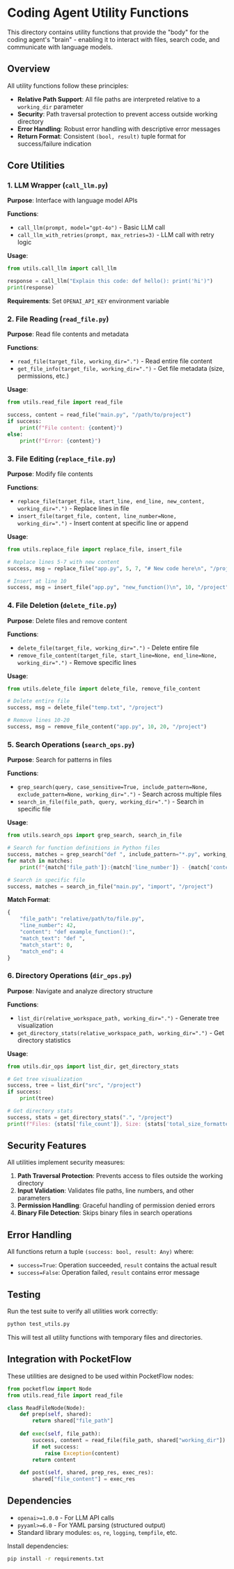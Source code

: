 # Coding Agent Utility Functions

This directory contains utility functions that provide the "body" for the coding agent's "brain" - enabling it to interact with files, search code, and communicate with language models.

## Overview

All utility functions follow these principles:
- **Relative Path Support**: All file paths are interpreted relative to a `working_dir` parameter
- **Security**: Path traversal protection to prevent access outside working directory
- **Error Handling**: Robust error handling with descriptive error messages
- **Return Format**: Consistent `(bool, result)` tuple format for success/failure indication

## Core Utilities

### 1. LLM Wrapper (`call_llm.py`)

**Purpose**: Interface with language model APIs

**Functions**:
- `call_llm(prompt, model="gpt-4o")` - Basic LLM call
- `call_llm_with_retries(prompt, max_retries=3)` - LLM call with retry logic

**Usage**:
```python
from utils.call_llm import call_llm

response = call_llm("Explain this code: def hello(): print('hi')")
print(response)
```

**Requirements**: Set `OPENAI_API_KEY` environment variable

### 2. File Reading (`read_file.py`)

**Purpose**: Read file contents and metadata

**Functions**:
- `read_file(target_file, working_dir=".")` - Read entire file content
- `get_file_info(target_file, working_dir=".")` - Get file metadata (size, permissions, etc.)

**Usage**:
```python
from utils.read_file import read_file

success, content = read_file("main.py", "/path/to/project")
if success:
    print(f"File content: {content}")
else:
    print(f"Error: {content}")
```

### 3. File Editing (`replace_file.py`)

**Purpose**: Modify file contents

**Functions**:
- `replace_file(target_file, start_line, end_line, new_content, working_dir=".")` - Replace lines in file
- `insert_file(target_file, content, line_number=None, working_dir=".")` - Insert content at specific line or append

**Usage**:
```python
from utils.replace_file import replace_file, insert_file

# Replace lines 5-7 with new content
success, msg = replace_file("app.py", 5, 7, "# New code here\n", "/project")

# Insert at line 10
success, msg = insert_file("app.py", "new_function()\n", 10, "/project")
```

### 4. File Deletion (`delete_file.py`)

**Purpose**: Delete files and remove content

**Functions**:
- `delete_file(target_file, working_dir=".")` - Delete entire file
- `remove_file_content(target_file, start_line=None, end_line=None, working_dir=".")` - Remove specific lines

**Usage**:
```python
from utils.delete_file import delete_file, remove_file_content

# Delete entire file
success, msg = delete_file("temp.txt", "/project")

# Remove lines 10-20
success, msg = remove_file_content("app.py", 10, 20, "/project")
```

### 5. Search Operations (`search_ops.py`)

**Purpose**: Search for patterns in files

**Functions**:
- `grep_search(query, case_sensitive=True, include_pattern=None, exclude_pattern=None, working_dir=".")` - Search across multiple files
- `search_in_file(file_path, query, working_dir=".")` - Search in specific file

**Usage**:
```python
from utils.search_ops import grep_search, search_in_file

# Search for function definitions in Python files
success, matches = grep_search("def ", include_pattern="*.py", working_dir="/project")
for match in matches:
    print(f"{match['file_path']}:{match['line_number']} - {match['content']}")

# Search in specific file
success, matches = search_in_file("main.py", "import", "/project")
```

**Match Format**:
```python
{
    "file_path": "relative/path/to/file.py",
    "line_number": 42,
    "content": "def example_function():",
    "match_text": "def ",
    "match_start": 0,
    "match_end": 4
}
```

### 6. Directory Operations (`dir_ops.py`)

**Purpose**: Navigate and analyze directory structure

**Functions**:
- `list_dir(relative_workspace_path, working_dir=".")` - Generate tree visualization
- `get_directory_stats(relative_workspace_path, working_dir=".")` - Get directory statistics

**Usage**:
```python
from utils.dir_ops import list_dir, get_directory_stats

# Get tree visualization
success, tree = list_dir("src", "/project")
if success:
    print(tree)

# Get directory stats
success, stats = get_directory_stats(".", "/project")
print(f"Files: {stats['file_count']}, Size: {stats['total_size_formatted']}")
```

## Security Features

All utilities implement security measures:

1. **Path Traversal Protection**: Prevents access to files outside the working directory
2. **Input Validation**: Validates file paths, line numbers, and other parameters
3. **Permission Handling**: Graceful handling of permission denied errors
4. **Binary File Detection**: Skips binary files in search operations

## Error Handling

All functions return a tuple `(success: bool, result: Any)` where:
- `success=True`: Operation succeeded, `result` contains the actual result
- `success=False`: Operation failed, `result` contains error message

## Testing

Run the test suite to verify all utilities work correctly:

```bash
python test_utils.py
```

This will test all utility functions with temporary files and directories.

## Integration with PocketFlow

These utilities are designed to be used within PocketFlow nodes:

```python
from pocketflow import Node
from utils.read_file import read_file

class ReadFileNode(Node):
    def prep(self, shared):
        return shared["file_path"]
    
    def exec(self, file_path):
        success, content = read_file(file_path, shared["working_dir"])
        if not success:
            raise Exception(content)
        return content
    
    def post(self, shared, prep_res, exec_res):
        shared["file_content"] = exec_res
```

## Dependencies

- `openai>=1.0.0` - For LLM API calls
- `pyyaml>=6.0` - For YAML parsing (structured output)
- Standard library modules: `os`, `re`, `logging`, `tempfile`, etc.

Install dependencies:
```bash
pip install -r requirements.txt
``` 